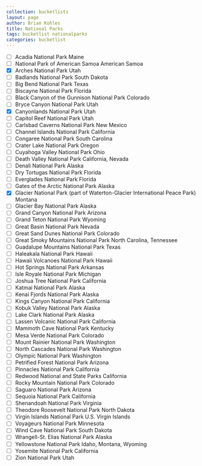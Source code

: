 ```yaml
---
collection: bucketlists
layout: page
author: Brian Kohles
title: National Parks
tags: bucketlist nationalparks
categories: bucketlist
---
```

- [ ] Acadia National Park	Maine
- [ ] National Park of American Samoa	American Samoa
- [x] Arches National Park	Utah
- [ ] Badlands National Park	South Dakota
- [ ] Big Bend National Park	Texas
- [ ] Biscayne National Park	Florida
- [ ] Black Canyon of the Gunnison National Park	Colorado
- [ ] Bryce Canyon National Park	Utah
- [x] Canyonlands National Park	Utah
- [ ] Capitol Reef National Park	Utah
- [ ] Carlsbad Caverns National Park	New Mexico
- [ ] Channel Islands National Park	California
- [ ] Congaree National Park	South Carolina
- [ ] Crater Lake National Park	Oregon
- [ ] Cuyahoga Valley National Park	Ohio
- [ ] Death Valley National Park	California, Nevada
- [ ] Denali National Park	Alaska
- [ ] Dry Tortugas National Park	Florida
- [ ] Everglades National Park	Florida
- [ ] Gates of the Arctic National Park	Alaska
- [x] Glacier National Park (part of Waterton-Glacier International Peace Park)	Montana
- [ ] Glacier Bay National Park	Alaska
- [ ] Grand Canyon National Park	Arizona
- [ ] Grand Teton National Park	Wyoming
- [ ] Great Basin National Park	Nevada
- [ ] Great Sand Dunes National Park	Colorado
- [ ] Great Smoky Mountains National Park	North Carolina, Tennessee
- [ ] Guadalupe Mountains National Park	Texas
- [ ] Haleakala National Park	Hawaii
- [ ] Hawaii Volcanoes National Park	Hawaii
- [ ] Hot Springs National Park	Arkansas
- [ ] Isle Royale National Park	Michigan
- [ ] Joshua Tree National Park	California
- [ ] Katmai National Park	Alaska
- [ ] Kenai Fjords National Park	Alaska
- [ ] Kings Canyon National Park	California
- [ ] Kobuk Valley National Park	Alaska
- [ ] Lake Clark National Park	Alaska
- [ ] Lassen Volcanic National Park	California
- [ ] Mammoth Cave National Park	Kentucky
- [ ] Mesa Verde National Park	Colorado
- [ ] Mount Rainier National Park	Washington
- [ ] North Cascades National Park	Washington
- [ ] Olympic National Park	Washington
- [ ] Petrified Forest National Park	Arizona
- [ ] Pinnacles National Park	California
- [ ] Redwood National and State Parks	California
- [ ] Rocky Mountain National Park	Colorado
- [ ] Saguaro National Park	Arizona
- [ ] Sequoia National Park	California
- [ ] Shenandoah National Park	Virginia
- [ ] Theodore Roosevelt National Park	North Dakota
- [ ] Virgin Islands National Park	U.S. Virgin Islands
- [ ] Voyageurs National Park	Minnesota
- [ ] Wind Cave National Park	South Dakota
- [ ] Wrangell-St. Elias National Park	Alaska
- [ ] Yellowstone National Park	Idaho, Montana, Wyoming
- [ ] Yosemite National Park	California
- [ ] Zion National Park	Utah
